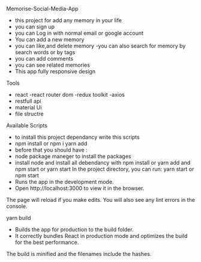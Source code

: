 Memorise-Social-Media-App

- this project for add any memory in your life
- you can sign up
- you can Log in with normal email or google account
- You can add a new memory
- you can like,and delete memory
  -you can also search for memory by search words or by tags
- you can add comments
- you can see related memories
- This app fully responsive design

Tools

- react
  -react router dom
  -redux toolkit
  -axios
- restfull api
- material Ui
- file structre

Available Scripts

- to install this project dependancy write this scripts
- npm install or npm i yarn add
- before that you should have :
- node package maneger to install the packages
- install node and install all debendancy with npm install or yarn add and npm start
  or yarn start In the project directory, you can run: yarn start or npm start
- Runs the app in the development mode.
- Open http://localhost:3000 to view it in the browser.

The page will reload if you make edits.
You will also see any lint errors in the console.

yarn build

- Builds the app for production to the build folder.
- It correctly bundles React in production mode and optimizes the build for the best
  performance.

The build is minified and the filenames include the hashes.
